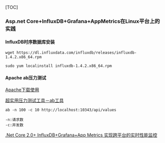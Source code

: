 ﻿[TOC]

### Asp.net Core+InfluxDB+Grafana+AppMetrics在Linux平台上的实践

#### InfluxDB时序数据库安装

```shell
wget https://dl.influxdata.com/influxdb/releases/influxdb-1.4.2.x86_64.rpm

sudo yum localinstall influxdb-1.4.2.x86_64.rpm
```







#### Apache ab压力测试

[Apache下载使用](http://blog.csdn.net/ahaaaaa/article/details/51514175)

[超实用压力测试工具－ab工具](http://www.jianshu.com/p/43d04d8baaf7)

```
ab -n 100 -c 10 http://localhost:10343/api/values

-n:请求数
-c:并发数 
```




[.Net Core 2.0+ InfluxDB+Grafana+App Metrics 实现跨平台的实时性能监控](http://www.cnblogs.com/landonzeng/p/7904402.html)